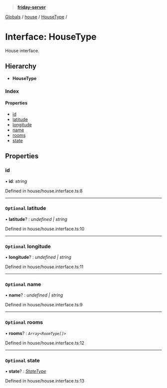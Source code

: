 > **[friday-server](../README.md)**

[Globals](../globals.md) / [house](../modules/house.md) / [HouseType](house.housetype.md) /

# Interface: HouseType

House interface.

## Hierarchy

* **HouseType**

### Index

#### Properties

* [id](house.housetype.md#id)
* [latitude](house.housetype.md#optional-latitude)
* [longitude](house.housetype.md#optional-longitude)
* [name](house.housetype.md#optional-name)
* [rooms](house.housetype.md#optional-rooms)
* [state](house.housetype.md#optional-state)

## Properties

###  id

• **id**: *string*

Defined in house/house.interface.ts:8

___

### `Optional` latitude

• **latitude**? : *undefined | string*

Defined in house/house.interface.ts:10

___

### `Optional` longitude

• **longitude**? : *undefined | string*

Defined in house/house.interface.ts:11

___

### `Optional` name

• **name**? : *undefined | string*

Defined in house/house.interface.ts:9

___

### `Optional` rooms

• **rooms**? : *`Array<RoomType[]>`*

Defined in house/house.interface.ts:12

___

### `Optional` state

• **state**? : *[StateType](state.statetype.md)*

Defined in house/house.interface.ts:13